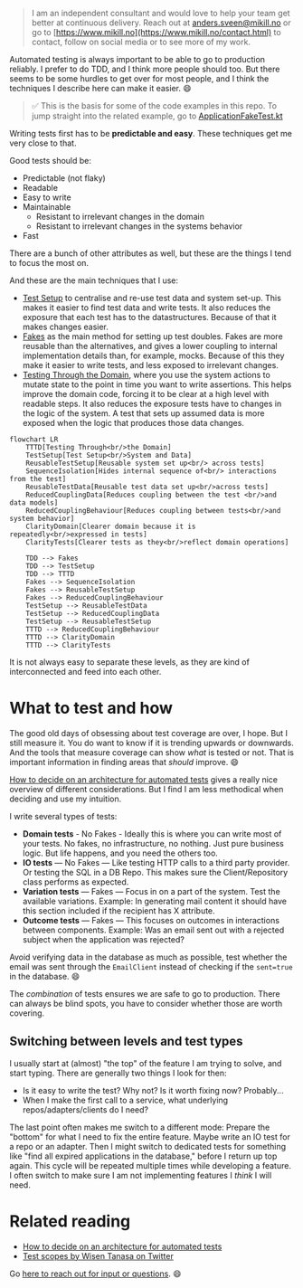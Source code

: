 > I am an independent consultant and would love to help your team get better at continuous delivery.
> Reach out
> at [anders.sveen@mikill.no](mailto:anders.sveen@mikill.no) or go
> to [https://www.mikill.no](https://www.mikill.no/contact.html) to contact, follow on social media or to see more of
> my work.

Automated testing is always important to be able to go to production reliably.
I prefer to do TDD, and I think more people should too.
But there seems to be some hurdles to get over for most people, and I think the techniques I describe here can make it
easier.
😄

> ✅ This is the basis for some of the code examples in this repo.
> To jump straight into the related example,
> go to [ApplicationFakeTest.kt](../src/test/kotlin/application/ApplicationFakeTest.kt)

Writing tests first has to be **predictable and easy**.
These techniques get me very
close to that.

Good tests should be:

- Predictable (not flaky)
- Readable
- Easy to write
- Maintainable
    - Resistant to irrelevant changes in the domain
    - Resistant to irrelevant changes in the systems behavior
- Fast

There are a bunch of other attributes as well, but these are the things I tend to focus the most on.

And these are the main techniques that I use:

- [Test Setup](test-setup.md) to centralise and re-use test data and system set-up. This makes it easier to find test
  data and write tests. It also reduces the exposure that each test has to the datastructures. Because of that it makes
  changes easier.
- [Fakes](fakes.md) as the main method for setting up test doubles. Fakes are more reusable than the alternatives, and
  gives a lower coupling to internal implementation details than, for example, mocks. Because of this they make it
  easier to write tests, and less exposed to irrelevant changes.
- [Testing Through the Domain](tttd.md), where you use the system actions to mutate state to the point in time you want
  to write assertions. This helps improve the domain code, forcing it to be clear at a high level with readable steps.
  It also reduces the exposure tests have to changes in the logic of the system. A test that sets up assumed data is
  more exposed when the logic that produces those data changes.

```mermaid
flowchart LR
    TTTD[Testing Through<br/>the Domain]
    TestSetup[Test Setup<br/>System and Data]
    ReusableTestSetup[Reusable system set up<br/> across tests]
    SequenceIsolation[Hides internal sequence of<br/> interactions from the test]
    ReusableTestData[Reusable test data set up<br/>across tests]
    ReducedCouplingData[Reduces coupling between the test <br/>and data models]
    ReducedCouplingBehaviour[Reduces coupling between tests<br/>and system behavior]
    ClarityDomain[Clearer domain because it is repeatedly<br/>expressed in tests]
    ClarityTests[Clearer tests as they<br/>reflect domain operations]
    
    TDD --> Fakes
    TDD --> TestSetup
    TDD --> TTTD
    Fakes --> SequenceIsolation
    Fakes --> ReusableTestSetup
    Fakes --> ReducedCouplingBehaviour
    TestSetup --> ReusableTestData
    TestSetup --> ReducedCouplingData
    TestSetup --> ReusableTestSetup
    TTTD --> ReducedCouplingBehaviour
    TTTD --> ClarityDomain
    TTTD --> ClarityTests
```

It is not always easy to separate these levels, as they are kind of interconnected and feed into each other.

# What to test and how

The good old days of obsessing about test coverage are over, I hope. But I still measure it.
You do want to know if it is trending upwards or downwards.
And the tools that measure coverage can show _what_ is tested or not.
That is important information in finding areas that *should* improve.
😄

[How to decide on an architecture for automated tests](https://www.qwan.eu/2020/09/17/test-architecture.html) gives a
really nice overview of different considerations. But I find I am less methodical when deciding and use my intuition.

I write several types of tests:

- **Domain tests** - No Fakes - Ideally this is where you can write most of your tests. No fakes, no infrastructure, no
  nothing. Just pure business logic. But life happens, and you need the others too.
- **IO tests** — No Fakes — Like testing HTTP calls to a third party provider. Or testing the SQL in a DB Repo. This
  makes sure the Client/Repository class performs as expected.
- **Variation tests** — Fakes — Focus in on a part of the system. Test the available variations. Example: In generating
  mail content it should have this section included if the recipient has X attribute.
- **Outcome tests** — Fakes — This focuses on outcomes in interactions between components. Example: Was an email sent
  out with a rejected subject when the application was rejected?

Avoid verifying data in the database as much as possible,
test whether the email was sent through the `EmailClient` instead of checking if the `sent=true` in the database.
😄

The _combination_ of tests ensures we are safe to go to production.
There can always be blind spots, you have to consider whether those are worth covering.

## Switching between levels and test types

I usually start at (almost) "the top" of the feature I am trying to solve, and start typing. There are generally two
things I look for then:

- Is it easy to write the test? Why not? Is it worth fixing now? Probably...
- When I make the first call to a service, what underlying repos/adapters/clients do I need?

The last point often makes me switch to a different mode:
Prepare the "bottom" for what I need to fix the entire feature. Maybe write an IO test for a repo or an adapter.
Then I might switch to dedicated tests for something like "find all expired applications in the database,"
before I return up top again.
This cycle will be repeated multiple times while developing a feature.
I often switch to make sure I am not implementing features I _think_ I will need.

# Related reading

- [How to decide on an architecture for automated tests](https://www.qwan.eu/2020/09/17/test-architecture.html)
- [Test scopes by Wisen Tanasa on Twitter](https://twitter.com/ceilfors/status/1687780512277069824)

Go [here to reach out for input or questions](../README.md). 😄
